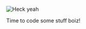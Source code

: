 ![Heck yeah](https://media.discordapp.net/attachments/751520704431652996/767163455417090068/SPOILER_MemerG.png?width=388&height=523)

Time to code some stuff boiz!
